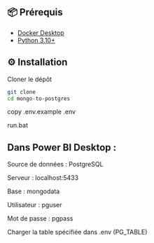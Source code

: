 ## 📦 Prérequis

- [Docker Desktop](https://www.docker.com/products/docker-desktop)
- [Python 3.10+](https://www.python.org/downloads/)

## ⚙️ Installation

Cloner le dépôt 

```bash
git clone 
cd mongo-to-postgres
```

copy .env.example .env



run.bat


## Dans Power BI Desktop :

Source de données : PostgreSQL

Serveur : localhost:5433

Base : mongodata

Utilisateur : pguser

Mot de passe : pgpass

Charger la table spécifiée dans .env (PG_TABLE)